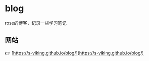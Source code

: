 # blog
rose的博客，记录一些学习笔记

## 网站
:point_right: [https://s-viking.github.io/blog/](https://s-viking.github.io/blog/)</br>
